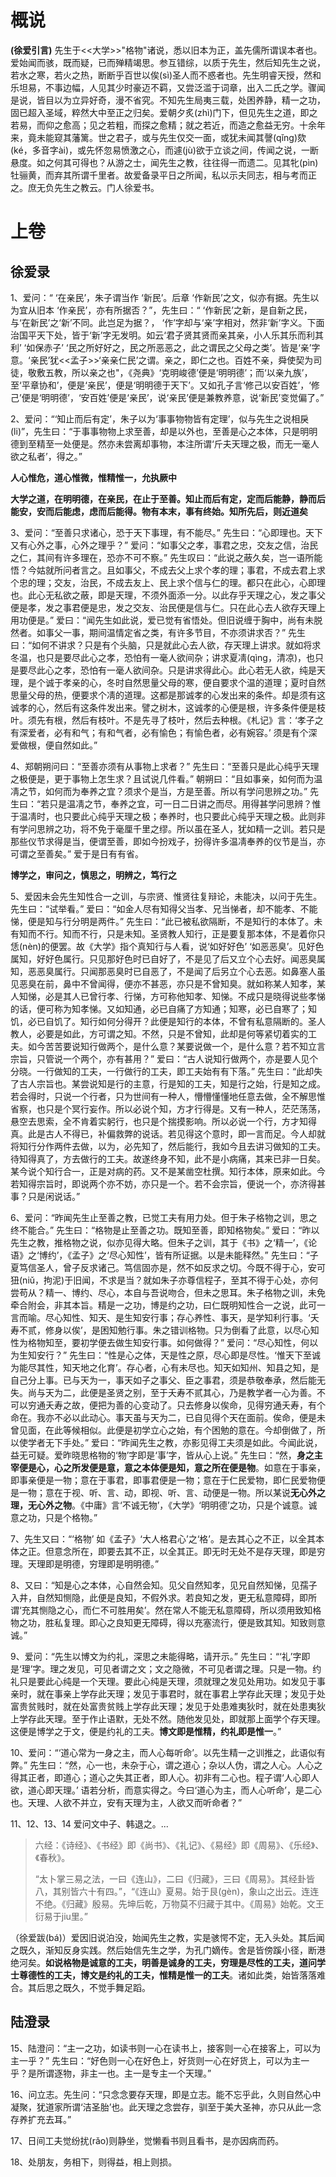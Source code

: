 # 概说

**(徐爱引言)** 先生于<<大学>>"格物"诸说，悉以旧本为正，盖先儒所谓误本者也。爱始闻而骇，既而疑，已而殚精竭思。参互错综，以质于先生，然后知先生之说，若水之寒，若火之热，断断乎百世以俟(sì)圣人而不惑者也。先生明睿天授，然和乐坦易，不事边幅，人见其少时豪迈不羁，又尝泛滥于词章，出入二氏之学。骤闻是说，皆目以为立异好奇，漫不省究。不知先生局夷三载，处困养静，精一之功，固已超入圣域，粹然大中至正之归矣。爱朝夕炙(zhì)门下，但见先生之道，即之若易，而仰之愈高；见之若粗，而探之愈精；就之若近，而造之愈益无穷。十余年来，竟未能窥其藩篱。世之君子，或与先生仅交一面，或犹未闻其謦(qǐng)欬(ké，多音字ài)，或先怀忽易愤激之心，而遽(jù)欲于立谈之间，传闻之说，一断悬度。如之何其可得也？从游之士，闻先生之教，往往得一而遗二。见其牝(pìn)牡骊黄，而弃其所谓千里者。故爱备录平日之所闻，私以示夫同志，相与考而正之。庶无负先生之教云。门人徐爱书。



# 上卷

## 徐爱录

1、爱问：“ ‘在亲民’，朱子谓当作 ‘新民’。后章 ‘作新民’之文，似亦有据。先生以为宜从旧本 ‘作亲民’，亦有所据否？”，先生曰：“ ‘作新民’之新，是自新之民，与‘在新民’之‘新’不同。此岂足为据？， ‘作’字却与‘亲’字相对，然非‘新’字义。下面治国平天下处，皆于‘新’字无发明。如云‘君子贤其贤而亲其亲，小人乐其乐而利其利’ ‘如保赤子’ ‘民之所好好之，民之所恶恶之，此之谓民之父母之类’。皆是‘亲’字意。‘亲民’犹<<孟子>>‘亲亲仁民’之谓。亲之，即仁之也。百姓不亲，舜使契为司徒，敬敷五教，所以亲之也"，《尧典》‘克明峻德’便是‘明明德’；而‘以亲九族’，至‘平章协和’，便是‘亲民’，便是‘明明德于天下’。又如孔子言‘修己以安百姓’，‘修己’便是‘明明德’，‘安百姓’便是‘亲民’，说‘亲民’便是兼教养意，说‘新民’变觉偏了。”

2、爱问：“‘知止而后有定’，朱子以为‘事事物物皆有定理’，似与先生之说相戾(li)”，先生曰：“于事事物物上求至善，却是以外也，至善是心之本体，只是明明德到至精至一处便是。然亦未尝离却事物，本注所谓‘斤夫天理之极，而无一毫人欲之私者’，得之。”

**人心惟危，道心惟微，惟精惟一，允执厥中**

**大学之道，在明明德，在亲民，在止于至善。知止而后有定，定而后能静，静而后能安，安而后能虑，虑而后能得。物有本末，事有终始。知所先后，则近道矣**



3、爱问：“至善只求诸心，恐于天下事理，有不能尽。” 先生曰：“心即理也。天下又有心外之事，心外之理乎？” 爱问：“如事父之孝，事君之忠，交友之信，治民之仁，其间有许多理在，恐亦不可不察。” 先生叹曰：“此说之蔽久矣，岂一语所能悟？今姑就所问者言之。且如事父，不成去父上求个孝的理；事君，不成去君上求个忠的理；交友，治民，不成去友上、民上求个信与仁的理。都只在此心，心即理也。此心无私欲之蔽，即是天理，不须外面添一分。以此存乎天理之心，发之事父便是孝，发之事君便是忠，发之交友、治民便是信与仁。只在此心去人欲存天理上用功便是。” 爱曰：“闻先生如此说，爱已觉有省悟处。但旧说缠于胸中，尚有未脱然者。如事父一事，期间温情定省之类，有许多节目，不亦须讲求否？” 先生曰：“如何不讲求？只是有个头脑，只是就此心去人欲，存天理上讲求。就如将求冬温，也只是要尽此心之孝，恐怕有一毫人欲间杂；讲求夏凊(qìng，清凉)，也只是要尽此心之孝，恐怕有一毫人欲间杂。只是讲求得此心。此心若无人欲，纯是天理，是个诚于孝亲的心，冬时自然思量父母的寒，便自要求个温的道理；夏时自然思量父母的热，便要求个凊的道理。这都是那诚孝的心发出来的条件。却是须有这诚孝的心，然后有这条件发出来。譬之树木，这诚孝的心便是根，许多条件便是枝叶。须先有根，然后有枝叶。不是先寻了枝叶，然后去种根。《札记》言：‘孝子之有深爱者，必有和气；有和气者，必有愉色；有愉色者，必有婉容。’ 须是有个深爱做根，便自然如此。”

4、郑朝朔问曰：“至善亦须有从事物上求者？” 先生曰：“至善只是此心纯乎天理之极便是，更于事物上怎生求？且试说几件看。” 朝朔曰：“且如事亲，如何而为温凊之节，如何而为奉养之宜？须求个是当，方是至善。所以有学问思辨之功。” 先生曰：“若只是温凊之节，奉养之宜，可一日二日讲之而尽。用得甚学问思辨？惟于温凊时，也只要此心纯乎天理之极；奉养时，也只要此心纯乎天理之极。此则非有学问思辨之功，将不免于毫厘千里之缪。所以虽在圣人，犹如精一之训。若只是那些仪节求得是当，便谓至善，即如今扮戏子，扮得许多温凊奉养的仪节是当，亦可谓之至善矣。” 爱于是日有有省。

**博学之，审问之，慎思之，明辨之，笃行之**

5、爱因未会先生知性合一之训，与宗贤、惟贤往复辩论，未能决，以问于先生。先生曰：“试举看。” 爱曰：“如金人尽有知得父当孝、兄当悌者，却不能孝、不能悌，便是知与行分明是两件。” 先生曰：“此已被私欲隔断，不是知行的本体了。未有知而不行。知而不行，只是未知。圣贤教人知行，正是要复那本体，不是着你只恁(nèn)的便罢。故《大学》指个真知行与人看，说‘如好好色’ ‘如恶恶臭’。见好色属知，好好色属行。只见那好色时已自好了，不是见了后又立个心去好。闻恶臭属知，恶恶臭属行。只闻那恶臭时已自恶了，不是闻了后另立个心去恶。如鼻塞人虽见恶臭在前，鼻中不曾闻得，便亦不甚恶，亦只是不曾知臭。就如称某人知孝，某人知悌，必是其人已曾行孝、行悌，方可称他知孝、知悌。不成只是晓得说些孝悌的话，便可称为知孝悌。又如知通，必已自痛了方知通；知寒，必已自寒了；知饥，必已自饥了。知行如何分得开？此便是知行的本体，不曾有私意隔断的。圣人教人，必要是如此，方可谓之知。不然，只是不曾知，此却是何等紧切着实的工夫。如今苦苦要说知行做两个，是什么意？某要说做一个，是什么意？若不知立言宗旨，只管说一个两个，亦有甚用？” 爱曰：“古人说知行做两个，亦是要人见个分晓。一行做知的工夫，一行做行的工夫，即工夫始有有下落。” 先生曰：“此却失了古人宗旨也。某尝说知是行的主意，行是知的工夫，知是行之始，行是知之成。若会得时，只说一个行者，只为世间有一种人，懵懵懂懂地任意去做，全不解思惟省察，也只是个冥行妄作。所以必说个知，方才行得是。又有一种人，茫茫荡荡，悬空去思索，全不肯着实躬行，也只是个揣摸影响。所以必说一个行，方才知得真。此是古人不得已，补偏救弊的说话。若见得这个意时，即一言而足。今人却就将知行分作两件去做，以为，必先知了，然后能行，我如今且去讲习做知的工夫。待知得真了，方去做行的工夫。故遂终身不知，此不是小病痛，其来已非一日矣。某今说个知行合一，正是对病的药。又不是某凿空杜撰。知行本体，原来如此。今若知得宗旨时，即说两个亦不妨，亦只是一个。若不会宗旨，便说一个，亦济得甚事？只是闲说话。”



6、爱问：“昨闻先生止至善之教，已觉工夫有用力处。但于朱子格物之训，思之终不能合。” 先生曰：“格物是止至善之功。既知至善，即知格物矣。” 爱曰：“昨以先生之教，推格物之说，似亦见得大略。但朱子之训，其于《书》之‘精一’，《论语》之‘博约’，《孟子》之‘尽心知性’，皆有所证据。以是未能释然。” 先生曰：“子夏笃信圣人，曾子反求诸己。笃信固亦是，然不如反求之切。今既不得于心，安可狃(niǔ，拘泥)于旧闻，不求是当？就如朱子亦尊信程子，至其不得于心处，亦何尝苟从？精一、博约、尽心，本自与吾说吻合，但未之思耳。朱子格物之训，未免牵合附会，非其本旨。精是一之功，博是约之功，曰仁既明知性合一之说，此可一言而喻。尽心知性、知天、是生知安行事；存心养性、事天，是学知利行事。‘夭寿不贰，修身以俟’，是困知勉行事。朱之错训格物。只为倒看了此意，以尽心知性为格物知至，要初学便去做生知安行事。如何做得？” 爱问：“尽心知性，何以为生知安行？” 先生曰：“性是心之体，天是性之原，尽心即是尽性。‘惟天下至诚为能尽其性，知天地之化育’。存心者，心有未尽也。知天如知州、知县之知，是自己分上事。已与天为一，事天如子之事父、臣之事君，须是恭敬奉承，然后能无失。尚与天为二，此便是圣贤之别，至于夭寿不贰其心，乃是教学者一心为善。不可以穷通夭寿之故，便把为善的心变动了。只去修身以俟命，见得穷通夭寿，有个命在。我亦不必以此动心。事天虽与天为二，已自见得个天在面前。俟命，便是未曾见面，在此等候相似。此便是初学立心之始，有个困勉的意在。今却倒做了，所以使学者无下手处。” 爱曰：“昨闻先生之教，亦影见得工夫须是如此。今闻此说，益无可疑。爱昨晓思格物的‘物’字即是‘事’字，皆从心上说。” 先生曰：“然，**身之主宰便是心，心之所发便是意，意之本体便是知，意之所在便是物**。如意在于事亲，即事亲便是一物；意在于事君，即事君便是一物；意在于仁民爱物，即仁民爱物便是一物；意在于视、听、言、动，即视、听、言、动便是一物。所以某说**无心外之理，无心外之物**。《中庸》言‘不诚无物’，《大学》‘明明德’之功，只是个诚意。诚意之功，只是个格物。”



7、先生又曰：“‘格物’ 如《孟子》‘大人格君心’之‘格’。是去其心之不正，以全其本体之正。但意念所在，即要去其不正，以全其正。即无时无处不是存天理，即是穷理。天理即是明德，穷理即是明明德。”



8、又曰：“知是心之本体，心自然会知。见父自然知孝，见兄自然知悌，见孺子入井，自然知恻隐，此便是良知，不假外求。若良知之发，更无私意障碍，即所谓‘充其恻隐之心，而仁不可胜用矣’。然在常人不能无私意障碍，所以须用致知格物之功，胜私复理。即心之良知更无障碍，得以充塞流行，便是致其知。知致则意诚。”



9、爱问：“先生以博文为约礼，深思之未能得略，请开示。” 先生曰：“‘礼’字即是‘理’字。理之发见，可见者谓之文；文之隐微，不可见者谓之理。只是一物。约礼只是要此心纯是一个天理。要此心纯是天理，须就理之发见处用功。如发见于事亲时，就在事亲上学存此天理；发见于事君时，就在事君上学存此天理；发见于处富贵贫贱时，就在处富贵贫贱上学存此天理；发见于处患难夷狄时，就在处患夷狄上学存此天理。至于作止语默，无处不然。随他发见处，即就那上面学个存天理。这便是博学之于文，便是约礼的工夫。**博文即是惟精，约礼即是惟一**。”



10、爱问：“‘道心常为一身之主，而人心每听命’。以先生精一之训推之，此语似有弊。” 先生曰：“然，心一也，未杂于心，谓之道心；杂以人伪，谓之人心。人心之得其正者，即道心；道心之失其正者，即人心。初非有二心也。程子谓‘人心即人欲，道心即天理。’ 语若分析，而意实得之。今曰‘道心为主，而人心听命’，是二心也。天理、人欲不并立，安有天理为主，人欲又而听命者？”



11、12、13、14 爱问文中子、韩退之。...

> 六经：《诗经》、《书经》即《尚书》、《礼记》、《易经》即《周易》、《乐经》、《春秋》。
>
> “太卜掌三易之法，一曰《连山》，二曰《归藏》，三曰《周易》。其经卦皆八，其别皆六十有四。”，“《连山》夏易。始于艮(gèn)，象山之出云。连连不绝。《归藏》殷易。先坤后乾，万物莫不归藏于其中。《周易》始乾。文王衍易于jiu里。”

（徐爱跋(bá)）爱因旧说泊没，始闻先生之教，实是骇愕不定，无入头处。其后闻之既久，渐知反身实践。然后始信先生之学，为孔门嫡传。舍是皆傍蹊小径，断港绝河矣。**如说格物是诚意的工夫，明善是诚身的工夫，穷理是尽性的工夫，道问学士尊德性的工夫，博文是约礼的工夫，惟精是惟一的工夫**。诸如此类，始皆落落难合。其后思之既久，不觉手舞足蹈。



## 陆澄录

15、陆澄问：“主一之功，如读书则一心在读书上，接客则一心在接客上，可以为主一乎？” 先生曰：“好色则一心在好色上，好货则一心在好货上，可以为主一乎？是所谓逐物，非主一也。主一是专主一个天理。”



16、问立志。先生问：“只念念要存天理，即是立志。能不忘乎此，久则自然心中凝聚，犹道家所谓‘洁圣胎’也。此天理之念尝存，驯至于美大圣神，亦只从此一念存养扩充去耳。”



17、日间工夫觉纷扰(rǎo)则静坐，觉懒看书则且看书，是亦因病而药。



18、处朋友，务相下，则得益，相上则损。
